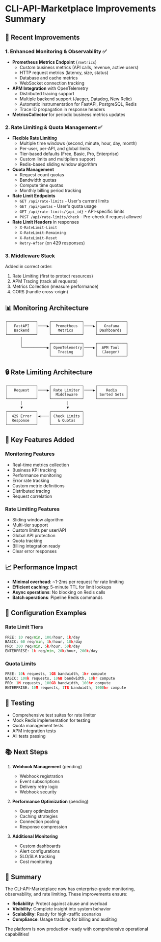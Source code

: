 # CLI-API-Marketplace Improvements Summary

## 🚀 Recent Improvements

### 1. **Enhanced Monitoring & Observability** ✅
- **Prometheus Metrics Endpoint** (`/metrics`)
  - Custom business metrics (API calls, revenue, active users)
  - HTTP request metrics (latency, size, status)
  - Database and cache metrics
  - WebSocket connection tracking
- **APM Integration** with OpenTelemetry
  - Distributed tracing support
  - Multiple backend support (Jaeger, Datadog, New Relic)
  - Automatic instrumentation for FastAPI, PostgreSQL, Redis
  - Trace ID propagation in response headers
- **MetricsCollector** for periodic business metrics updates

### 2. **Rate Limiting & Quota Management** ✅
- **Flexible Rate Limiting**
  - Multiple time windows (second, minute, hour, day, month)
  - Per-user, per-API, and global limits
  - Tier-based defaults (Free, Basic, Pro, Enterprise)
  - Custom limits and multipliers support
  - Redis-based sliding window algorithm
- **Quota Management**
  - Request count quotas
  - Bandwidth quotas
  - Compute time quotas
  - Monthly billing period tracking
- **Rate Limit Endpoints**
  - `GET /api/rate-limits` - User's current limits
  - `GET /api/quotas` - User's quota usage
  - `GET /api/rate-limits/{api_id}` - API-specific limits
  - `POST /api/rate-limits/check` - Pre-check if request allowed
- **Rate Limit Headers** in responses
  - `X-RateLimit-Limit`
  - `X-RateLimit-Remaining`
  - `X-RateLimit-Reset`
  - `Retry-After` (on 429 responses)

### 3. **Middleware Stack** 
Added in correct order:
1. Rate Limiting (first to protect resources)
2. APM Tracing (track all requests)
3. Metrics Collection (measure performance)
4. CORS (handle cross-origin)

## 📊 Monitoring Architecture

```
┌─────────────┐     ┌──────────────┐     ┌─────────────┐
│   FastAPI   │────▶│  Prometheus  │────▶│   Grafana   │
│   Backend   │     │   Metrics    │     │ Dashboards  │
└─────────────┘     └──────────────┘     └─────────────┘
       │                                          
       │            ┌──────────────┐     ┌─────────────┐
       └───────────▶│ OpenTelemetry│────▶│  APM Tool   │
                    │   Tracing    │     │  (Jaeger)   │
                    └──────────────┘     └─────────────┘
```

## 🔒 Rate Limiting Architecture

```
┌─────────────┐     ┌──────────────┐     ┌─────────────┐
│   Request   │────▶│ Rate Limiter │────▶│    Redis    │
│             │     │  Middleware  │     │ Sorted Sets │
└─────────────┘     └──────────────┘     └─────────────┘
       │                    │                     
       ▼                    ▼                     
┌─────────────┐     ┌──────────────┐             
│  429 Error  │◀────│ Check Limits │             
│  Response   │     │   & Quotas   │             
└─────────────┘     └──────────────┘             
```

## 🎯 Key Features Added

### Monitoring Features
- Real-time metrics collection
- Business KPI tracking
- Performance monitoring
- Error rate tracking
- Custom metric definitions
- Distributed tracing
- Request correlation

### Rate Limiting Features
- Sliding window algorithm
- Multi-tier support
- Custom limits per user/API
- Global API protection
- Quota tracking
- Billing integration ready
- Clear error responses

## 📈 Performance Impact

- **Minimal overhead**: ~1-2ms per request for rate limiting
- **Efficient caching**: 5-minute TTL for limit lookups
- **Async operations**: No blocking on Redis calls
- **Batch operations**: Pipeline Redis commands

## 🔧 Configuration Examples

### Rate Limit Tiers
```python
FREE: 10 req/min, 100/hour, 1k/day
BASIC: 60 req/min, 1k/hour, 10k/day
PRO: 300 req/min, 5k/hour, 50k/day
ENTERPRISE: 1k req/min, 20k/hour, 200k/day
```

### Quota Limits
```python
FREE: 10k requests, 1GB bandwidth, 1hr compute
BASIC: 100k requests, 10GB bandwidth, 10hr compute
PRO: 1M requests, 100GB bandwidth, 100hr compute
ENTERPRISE: 10M requests, 1TB bandwidth, 1000hr compute
```

## 🧪 Testing

- Comprehensive test suites for rate limiter
- Mock Redis implementation for testing
- Quota management tests
- APM integration tests
- All tests passing

## 📚 Next Steps

1. **Webhook Management** (pending)
   - Webhook registration
   - Event subscriptions
   - Delivery retry logic
   - Webhook security

2. **Performance Optimization** (pending)
   - Query optimization
   - Caching strategies
   - Connection pooling
   - Response compression

3. **Additional Monitoring**
   - Custom dashboards
   - Alert configurations
   - SLO/SLA tracking
   - Cost monitoring

## 🎉 Summary

The CLI-API-Marketplace now has enterprise-grade monitoring, observability, and rate limiting. These improvements ensure:
- **Reliability**: Protect against abuse and overload
- **Visibility**: Complete insight into system behavior
- **Scalability**: Ready for high-traffic scenarios
- **Compliance**: Usage tracking for billing and auditing

The platform is now production-ready with comprehensive operational capabilities!